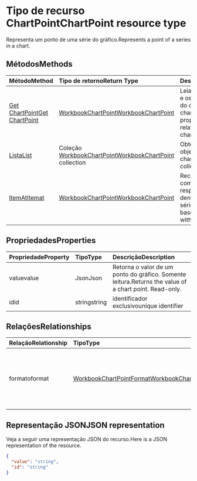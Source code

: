 # <a name="chartpoint-resource-type"></a><span data-ttu-id="e6f25-101">Tipo de recurso ChartPoint</span><span class="sxs-lookup"><span data-stu-id="e6f25-101">ChartPoint resource type</span></span>

<span data-ttu-id="e6f25-102">Representa um ponto de uma série do gráfico.</span><span class="sxs-lookup"><span data-stu-id="e6f25-102">Represents a point of a series in a chart.</span></span>


## <a name="methods"></a><span data-ttu-id="e6f25-103">Métodos</span><span class="sxs-lookup"><span data-stu-id="e6f25-103">Methods</span></span>

| <span data-ttu-id="e6f25-104">Método</span><span class="sxs-lookup"><span data-stu-id="e6f25-104">Method</span></span>           | <span data-ttu-id="e6f25-105">Tipo de retorno</span><span class="sxs-lookup"><span data-stu-id="e6f25-105">Return Type</span></span>    |<span data-ttu-id="e6f25-106">Descrição</span><span class="sxs-lookup"><span data-stu-id="e6f25-106">Description</span></span>|
|:---------------|:--------|:----------|
|[<span data-ttu-id="e6f25-107">Get ChartPoint</span><span class="sxs-lookup"><span data-stu-id="e6f25-107">Get ChartPoint</span></span>](../api/chartpoint_get.md) | [<span data-ttu-id="e6f25-108">WorkbookChartPoint</span><span class="sxs-lookup"><span data-stu-id="e6f25-108">WorkbookChartPoint</span></span>](chartpoint.md) |<span data-ttu-id="e6f25-109">Leia as propriedades e os relacionamentos do objeto chartPoint.</span><span class="sxs-lookup"><span data-stu-id="e6f25-109">Read properties and relationships of chartPoint object.</span></span>|
|[<span data-ttu-id="e6f25-110">Lista</span><span class="sxs-lookup"><span data-stu-id="e6f25-110">List</span></span>](../api/chartpoint_list.md) | <span data-ttu-id="e6f25-111">Coleção [WorkbookChartPoint](chartpoint.md)</span><span class="sxs-lookup"><span data-stu-id="e6f25-111">[WorkbookChartPoint](chartpoint.md) collection</span></span> |<span data-ttu-id="e6f25-112">Obtenha a coleção de objetos chartPoint.</span><span class="sxs-lookup"><span data-stu-id="e6f25-112">Get chartPoint object collection.</span></span> |
|[<span data-ttu-id="e6f25-113">ItemAt</span><span class="sxs-lookup"><span data-stu-id="e6f25-113">Itemat</span></span>](../api/chartpointscollection_itemat.md)|[<span data-ttu-id="e6f25-114">WorkbookChartPoint</span><span class="sxs-lookup"><span data-stu-id="e6f25-114">WorkbookChartPoint</span></span>](chartpoint.md)|<span data-ttu-id="e6f25-115">Recupera um ponto com base na respectiva posição dentro da série.</span><span class="sxs-lookup"><span data-stu-id="e6f25-115">Retrieve a point based on its position within the series.</span></span>|

## <a name="properties"></a><span data-ttu-id="e6f25-116">Propriedades</span><span class="sxs-lookup"><span data-stu-id="e6f25-116">Properties</span></span>
| <span data-ttu-id="e6f25-117">Propriedade</span><span class="sxs-lookup"><span data-stu-id="e6f25-117">Property</span></span>     | <span data-ttu-id="e6f25-118">Tipo</span><span class="sxs-lookup"><span data-stu-id="e6f25-118">Type</span></span>   |<span data-ttu-id="e6f25-119">Descrição</span><span class="sxs-lookup"><span data-stu-id="e6f25-119">Description</span></span>|
|:---------------|:--------|:----------|
|<span data-ttu-id="e6f25-120">value</span><span class="sxs-lookup"><span data-stu-id="e6f25-120">value</span></span>|<span data-ttu-id="e6f25-121">Json</span><span class="sxs-lookup"><span data-stu-id="e6f25-121">Json</span></span>|<span data-ttu-id="e6f25-p101">Retorna o valor de um ponto do gráfico. Somente leitura.</span><span class="sxs-lookup"><span data-stu-id="e6f25-p101">Returns the value of a chart point. Read-only.</span></span>|
|<span data-ttu-id="e6f25-124">id</span><span class="sxs-lookup"><span data-stu-id="e6f25-124">id</span></span>|<span data-ttu-id="e6f25-125">string</span><span class="sxs-lookup"><span data-stu-id="e6f25-125">string</span></span>|<span data-ttu-id="e6f25-126">identificador exclusivo</span><span class="sxs-lookup"><span data-stu-id="e6f25-126">unique identifier</span></span>|

## <a name="relationships"></a><span data-ttu-id="e6f25-127">Relações</span><span class="sxs-lookup"><span data-stu-id="e6f25-127">Relationships</span></span>
| <span data-ttu-id="e6f25-128">Relação</span><span class="sxs-lookup"><span data-stu-id="e6f25-128">Relationship</span></span> | <span data-ttu-id="e6f25-129">Tipo</span><span class="sxs-lookup"><span data-stu-id="e6f25-129">Type</span></span>   |<span data-ttu-id="e6f25-130">Descrição</span><span class="sxs-lookup"><span data-stu-id="e6f25-130">Description</span></span>|
|:---------------|:--------|:----------|
|<span data-ttu-id="e6f25-131">formato</span><span class="sxs-lookup"><span data-stu-id="e6f25-131">format</span></span>|[<span data-ttu-id="e6f25-132">WorkbookChartPointFormat</span><span class="sxs-lookup"><span data-stu-id="e6f25-132">WorkbookChartPointFormat</span></span>](chartpointformat.md)|<span data-ttu-id="e6f25-p102">Encapsula as propriedades de formato de um ponto do gráfico. Somente leitura.</span><span class="sxs-lookup"><span data-stu-id="e6f25-p102">Encapsulates the format properties chart point. Read-only.</span></span>|

## <a name="json-representation"></a><span data-ttu-id="e6f25-135">Representação JSON</span><span class="sxs-lookup"><span data-stu-id="e6f25-135">JSON representation</span></span>

<span data-ttu-id="e6f25-136">Veja a seguir uma representação JSON do recurso.</span><span class="sxs-lookup"><span data-stu-id="e6f25-136">Here is a JSON representation of the resource.</span></span>

<!--{
  "blockType": "resource",
  "optionalProperties": [],
  "keyProperty": "id",
  "baseType": "microsoft.graph.entity",
  "@odata.type": "microsoft.graph.workbookChartPoint"
}-->

```json
{
  "value": "string",
  "id": "string"
}

```

<!-- uuid: 8fcb5dbc-d5aa-4681-8e31-b001d5168d79
2015-10-25 14:57:30 UTC -->
<!-- {
  "type": "#page.annotation",
  "description": "ChartPoint resource",
  "keywords": "",
  "section": "documentation",
  "tocPath": ""
}-->